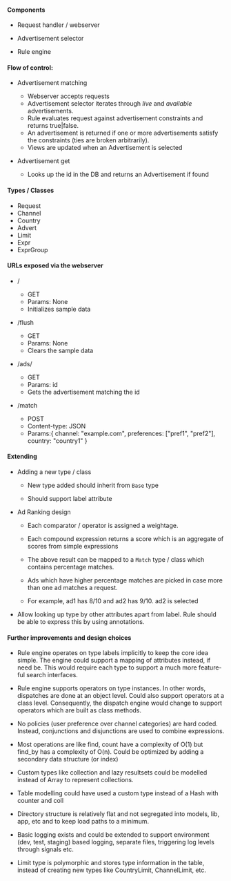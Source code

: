 #### Components

* Request handler / webserver

* Advertisement selector

* Rule engine

#### Flow of control:

* Advertisement matching

	- Webserver accepts requests
	- Advertisement selector iterates through _live_ and _available_ advertisements.
	- Rule evaluates request against advertisement constraints and returns true|false.
	- An advertisement is returned if one or more advertisements satisfy the constraints (ties are broken arbitrarily).
	- Views are updated when an Advertisement is selected


* Advertisement get

	- Looks up the id in the DB and returns an Advertisement if found

#### Types / Classes

* Request
* Channel
* Country
* Advert
* Limit
* Expr
* ExprGroup

#### URLs exposed via the webserver

* /

	- GET
	- Params: None
	- Initializes sample data

* /flush

	- GET
	- Params: None
	- Clears the sample data

* /ads/<id>

	- GET
	- Params: id
	- Gets the advertisement matching the id

* /match

	- POST
	- Content-type: JSON
	- Params:{ channel: "example.com",  preferences: ["pref1", "pref2"], country: "country1" }


#### Extending

* Adding a new type / class

	* New type added should inherit from `Base` type

	* Should support label attribute


* Ad Ranking design

	* Each comparator / operator is assigned a weightage.

	* Each compound expression returns a score which is an aggregate of scores from simple expressions

	* The above result can be mapped to a `Match` type / class which contains percentage matches.

	* Ads which have higher percentage matches are picked in case more than one ad matches a request.

	* For example, ad1 has 8/10 and ad2 has 9/10. ad2 is selected

* Allow looking up type by other attributes apart from label. Rule should be able to express this by using annotations.

#### Further improvements and design choices

* Rule engine operates on type labels implicitly to keep the core idea
  simple. The engine could support a mapping of attributes instead, if
  need be. This would require each type to support a much more feature-ful
  search interfaces.

* Rule engine supports operators on type instances. In other words,
  dispatches are done at an object level. Could also support operators
  at a class level. Consequently, the dispatch engine would change to
  support operators which are built as class methods.

* No policies (user preference over channel categories) are hard coded.
  Instead, conjunctions and disjunctions are used to combine expressions.

* Most operations are like find, count have a complexity of O(1) but
  find_by has a complexity of O(n). Could be optimized by adding a
  secondary data structure (or index)

* Custom types like collection and lazy resultsets could be modelled
  instead of Array to represent collections.

* Table modelling could have used a custom type instead of a Hash with
  counter and coll

* Directory structure is relatively flat and not segregated into
  models, lib, app, etc and to keep load paths to a minimum.

* Basic logging exists and could be extended to support environment
  (dev, test, staging) based logging, separate files, triggering log
  levels through signals etc.

* Limit type is polymorphic and stores type information in the table,
  instead of creating new types like CountryLimit, ChannelLimit, etc.
